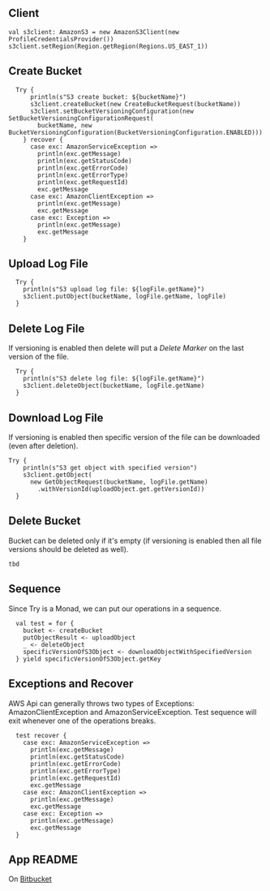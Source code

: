 ## Client
```
val s3client: AmazonS3 = new AmazonS3Client(new ProfileCredentialsProvider())
s3client.setRegion(Region.getRegion(Regions.US_EAST_1))
```

## Create Bucket
 
```
  Try {
      println(s"S3 create bucket: ${bucketName}")
      s3client.createBucket(new CreateBucketRequest(bucketName))
      s3client.setBucketVersioningConfiguration(new SetBucketVersioningConfigurationRequest(
        bucketName, new BucketVersioningConfiguration(BucketVersioningConfiguration.ENABLED)))
    } recover {
      case exc: AmazonServiceException =>
        println(exc.getMessage)
        println(exc.getStatusCode)
        println(exc.getErrorCode)
        println(exc.getErrorType)
        println(exc.getRequestId)
        exc.getMessage
      case exc: AmazonClientException =>
        println(exc.getMessage)
        exc.getMessage
      case exc: Exception =>
        println(exc.getMessage)
        exc.getMessage
    }

```

## Upload Log File

```
  Try {
    println(s"S3 upload log file: ${logFile.getName}")
    s3client.putObject(bucketName, logFile.getName, logFile)
  }
```

## Delete Log File

If versioning is enabled then delete will put a *Delete Marker* on the last version of the file.
```
  Try {
    println(s"S3 delete log file: ${logFile.getName}")
    s3client.deleteObject(bucketName, logFile.getName)
  }
```

## Download Log File

If versioning is enabled then specific version of the file can be downloaded (even after deletion).
```
Try {
    println(s"S3 get object with specified version")
    s3client.getObject(
      new GetObjectRequest(bucketName, logFile.getName)
        .withVersionId(uploadObject.get.getVersionId))
  }
```

## Delete Bucket

Bucket can be deleted only if it's empty (if versioning is enabled then all file versions should be deleted as well).
```
tbd
```

## Sequence

Since Try is a Monad, we can put our operations in a sequence.
```
  val test = for {
    bucket <- createBucket
    putObjectResult <- uploadObject
    _ <- deleteObject
    specificVersionOfS3Object <- downloadObjectWithSpecifiedVersion
  } yield specificVersionOfS3Object.getKey
```

## Exceptions and Recover
AWS Api can generally throws two types of Exceptions: AmazonClientException and AmazonServiceException.
Test sequence will exit whenever one of the operations breaks.

```
  test recover {
    case exc: AmazonServiceException =>
      println(exc.getMessage)
      println(exc.getStatusCode)
      println(exc.getErrorCode)
      println(exc.getErrorType)
      println(exc.getRequestId)
      exc.getMessage
    case exc: AmazonClientException =>
      println(exc.getMessage)
      exc.getMessage
    case exc: Exception =>
      println(exc.getMessage)
      exc.getMessage
  }
```

## App README
On [Bitbucket](https://bitbucket.org/yuriy_susuk/s3/overview)